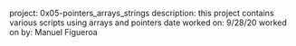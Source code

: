 project: 0x05-pointers_arrays_strings
description: this project contains various scripts using arrays and pointers
date worked on: 9/28/20
worked on by: Manuel Figueroa
